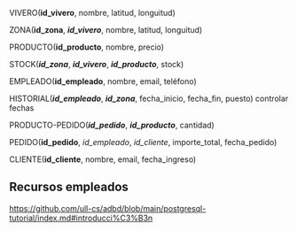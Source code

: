 VIVERO(**id_vivero**, nombre, latitud, longuitud)

ZONA(**id_zona**, **_id_vivero_**, nombre, latitud, longuitud)

PRODUCTO(**id_producto**, nombre, precio)

STOCK(**_id_zona_**, **_id_vivero_**, **_id_producto_**, stock)

EMPLEADO(**id_empleado**, nombre, email, teléfono)

HISTORIAL(**_id_empleado_**, **_id_zona_**, fecha_inicio, fecha_fin, puesto) controlar fechas

PRODUCTO-PEDIDO(**_id_pedido_**, **_id_producto_**, cantidad)

PEDIDO(**id_pedido**, _id_empleado_, _id_cliente_, importe_total, fecha_pedido)

CLIENTE(**id_cliente**, nombre, email, fecha_ingreso)


## Recursos empleados
https://github.com/ull-cs/adbd/blob/main/postgresql-tutorial/index.md#introducci%C3%B3n
